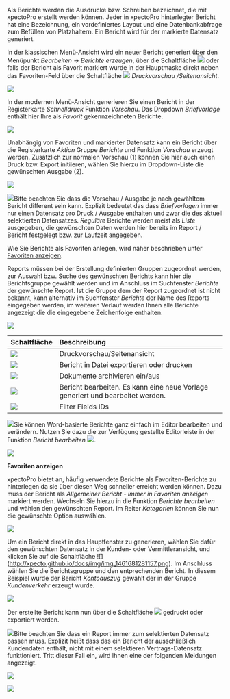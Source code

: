 Als Berichte werden die Ausdrucke bzw. Schreiben bezeichnet, die mit xpectoPro erstellt werden können. Jeder in xpectoPro hinterlegter Bericht hat eine Bezeichnung, ein vordefiniertes Layout und eine Datenbankabfrage zum Befüllen von Platzhaltern. Ein Bericht wird für der markierte Datensatz generiert.

In der klassischen Menü-Ansicht wird ein neuer Bericht generiert über den Menüpunkt  *Bearbeiten → Berichte erzeugen*, über die Schaltfläche ![](http://xpecto.github.io/docs/img/img_1429027617646.png) oder falls der Bericht als Favorit markiert wurde in der Hauptmaske direkt neben das Favoriten-Feld über die Schaltfläche ![](http://xpecto.github.io/docs/img/img_1461680897090.png) *Druckvorschau /Seitenansicht*.

![](http://xpecto.github.io/docs/xpecto/Bearbeiten/Berichte_erzeugen/Menue_klassisch.png)

In der modernen Menü-Ansicht generieren Sie einen Bericht in der Registerkarte *Schnelldruck* Funktion *Vorschau*. Das Dropdown *Briefvorlage* enthält hier Ihre als *Favorit* gekennzeichneten Berichte.

![](http://xpecto.github.io/docs/img/img_1461681103966.png)

Unabhängig von Favoriten und markierter Datensatz kann ein Bericht  über die Registerkarte *Aktion* Gruppe *Berichte* und Funktion *Vorschau* erzeugt werden. Zusätzlich zur normalen Vorschau (1) können Sie hier auch einen Druck bzw. Export initiieren, wählen Sie hierzu im Dropdown-Liste die gewünschten Ausgabe (2). 

 ![](http://xpecto.github.io/docs/xpecto/Bearbeiten/Berichte_erzeugen/Bericht_Vorschau.png)

![](http://xpecto.github.io/docs/xpecto/Grafiken/gr_gluehbirne.jpg)Bitte beachten Sie dass die Vorschau /  Ausgabe je nach gewähltem Bericht different sein kann. Explizit bedeutet das dass *Briefvorlagen* immer nur einen Datensatz pro Druck / Ausgabe enthalten und zwar die des aktuell selektierten Datensatzes. *Reguläre* Berichte werden meist als *Liste* ausgegeben, die gewünschten Daten werden hier bereits im Report / Bericht festgelegt bzw. zur Laufzeit angegeben.

Wie Sie Berichte als Favoriten anlegen, wird näher beschrieben unter [Favoriten anzeigen](#id3).

Reports müssen bei der Erstellung definierten Gruppen zugeordnet werden, zur Auswahl bzw. Suche des gewünschten Berichts kann hier die Berichtsgruppe gewählt werden und im Anschluss im Suchfenster  *Berichte* der gewünschte Report. Ist die Gruppe dem der Report zugeordnet ist nicht bekannt, kann alternativ im Suchfenster *Berichte* der Name des Reports eingegeben werden, im weiteren Verlauf werden Ihnen alle Berichte angezeigt die die eingegebene Zeichenfolge enthalten.


![](http://xpecto.github.io/docs/xpecto/Bearbeiten/Berichte_erzeugen/Berichtsgruppe_Berichte.png)


|  Schaltfläche            |    Beschreibung     |  
| ------------- |:-------------| 
|![](http://xpecto.github.io/docs/img/img_1439381184713.png)| Druckvorschau/Seitenansicht|
|![](http://xpecto.github.io/docs/img/img_1439391939484.png)| Bericht in Datei exportieren oder drucken|
|![](http://xpecto.github.io/docs/img/img_1439381119609.png) |Dokumente archivieren ein/aus|
|![](http://xpecto.github.io/docs/img/img_1439381347699.png)  |Bericht bearbeiten. Es kann eine neue Vorlage generiert und bearbeitet werden.|
|![](http://xpecto.github.io/docs/img/img_1439381384906.png)| Filter Fields IDs|

![](http://xpecto.github.io/docs/xpecto/Grafiken/gr_gluehbirne.jpg)Sie können Word-basierte Berichte ganz einfach im Editor bearbeiten und verändern. Nutzen Sie dazu die zur Verfügung gestellte Editorleiste in der Funktion *Bericht bearbeiten* ![](http://xpecto.github.io/docs/img/img_1439381347699.png). 

![](http://xpecto.github.io/docs/img/img_1439389795642.png)

<a id="id3">**Favoriten anzeigen**</a>

xpectoPro bietet an, häufig verwendete Berichte als Favoriten-Berichte zu hinterlegen da sie über diesen Weg schneller erreicht werden können. Dazu muss der Bericht als *Allgemeiner Bericht - immer in Favoriten anzeigen* markiert werden. Wechseln Sie hierzu in die Funktion *Berichte bearbeiten* und  wählen den gewünschten Report. Im Reiter *Kategorien* können Sie nun die gewünschte Option auswählen. 

![](http://xpecto.github.io/docs/xpecto/Bearbeiten/Berichte_erzeugen/Bericht_Favorit.png)

Um ein Bericht direkt in das Hauptfenster zu generieren, wählen Sie dafür den gewünschten Datensatz in der Kunden- oder Vermittleransicht, und klicken Sie auf die Schaltfläche ![] (http://xpecto.github.io/docs/img/img_1461681281157.png). Im Anschluss wählen Sie die Berichtsgruppe und den entprechenden Bericht. In diesem Beispiel wurde der Bericht *Kontoauszug* gewählt der in der Gruppe *Kundenverkehr* erzeugt wurde.

![](http://xpecto.github.io/docs/img/img_1461680747695.png)

Der erstellte Bericht kann nun über die Schaltfläche  ![](http://xpecto.github.io/docs/img/img_1439391939484.png) gedruckt oder exportiert werden.

![](http://xpecto.github.io/docs/xpecto/Grafiken/gr_gluehbirne.jpg)Bitte beachten Sie dass ein Report immer zum selektierten Datensatz passen muss. Explizit heißt dass das ein Bericht der ausschließlich Kundendaten enthält, nicht mit einem selektieren Vertrags-Datensatz funktioniert. Tritt dieser Fall ein,  wird Ihnen eine der folgenden Meldungen angezeigt.

![](http://xpecto.github.io/docs/xpecto/Bearbeiten/Berichte_erzeugen/Unpassender_Datensatz.png)

![](http://xpecto.github.io/docs/xpecto/Bearbeiten/Berichte_erzeugen/Unpassender_Datensatz_1.png)



